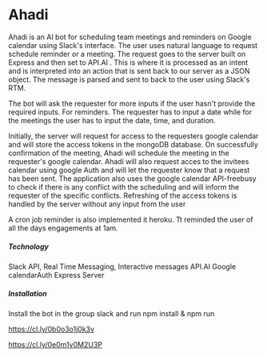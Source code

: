 # Ahadi
Ahadi is an AI bot for scheduling team meetings and reminders on Google calendar using Slack's interface. The user uses natural language to request schedule reminder or a meeting. The request goes to the server built on Express and then set to API.AI . This is where it is processed as an intent and is interpreted into an action that is sent back to our server as a JSON object. The message is parsed and sent to back to the user using Slack's RTM.

The bot will ask the requester for more inputs if the user hasn't provide the required inputs. For reminders. The requester has to input a date while for the meetings the user has to input the date, time, and duration. 

Initially,  the server will request for access to the requesters google calendar and will store the access tokens in the mongoDB database. On successfully confirmation of the meeting, Ahadi will schedule the meeting in the requester's google calendar. Ahadi will also request acces to the invitees calendar using google Auth and will let the requester know that a request has been sent. The application also uses the google calendar API-freebusy to check if there is any conflict with the scheduling and will inform the requester of the specific conflicts. Refreshing of the access tokens is handled by the server without any input from the user

A cron job reminder is also implemented it heroku. Tt reminded the user of all the days engagements at 1am.

##### Technology
Slack API, Real Time Messaging, Interactive messages
API.AI
Google calendarAuth
Express Server
##### Installation
Install the bot in the group slack and run npm install & npm run

https://cl.ly/0b0o3o1j0k3v

https://cl.ly/0e0m1y0M2U3P
